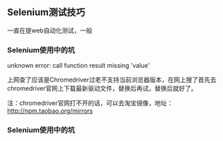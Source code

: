 ## Selenium测试技巧

一直在提web自动化测试，一般


### Selenium使用中的坑

unknown error: call function result missing 'value'

上网查了应该是Chromedriver过老不支持当前浏览器版本，在网上搜了首先去chromedriver官网上下载最新驱动文件，替换后再试，替换后就好了。

注：chromedriver官网打不开的话，可以去淘宝镜像，地址：http://npm.taobao.org/mirrors

### Selenium使用中的坑